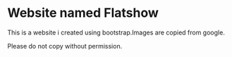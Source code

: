 # Website named Flatshow

This is a website i created using bootstrap.Images are copied from google.

Please do not copy without permission.
